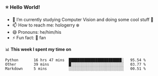 ### ⭐️ Hello World!

<!--
**hologerry/hologerry** is a ✨ _special_ ✨ repository because its `README.md` (this file) appears on your GitHub profile.

Here are some ideas to get you started:

- 🔭 I’m currently working and studying on Computer Vision
- 🌱 I’m currently learning at Peking University
- 💬 Ask me about 
- 📫 How to reach me: E-mail
- 😄 Pronouns: he/his
- ⚡ Fun fact: Music is the Power
-->


- 🔭 I’m currently studying Computer Vision and doing some cool stuff 🤖
- 📫 How to reach me: hologerry :snowflake:
- 😄 Pronouns: he/him/his
- ⚡ Fun fact: 🍎 fan


📊 **This week I spent my time on**

<!--START_SECTION:waka-->
```text
Python       16 hrs 47 mins  ████████████████████████░   95.54 % 
Other        39 mins         █░░░░░░░░░░░░░░░░░░░░░░░░   03.77 % 
Markdown     5 mins          ░░░░░░░░░░░░░░░░░░░░░░░░░   00.51 % 
```
<!--END_SECTION:waka-->
